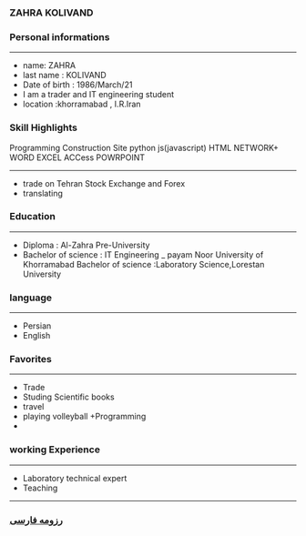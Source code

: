 
### ZAHRA KOLIVAND


### Personal informations

---
+ name: ZAHRA
+ last name : KOLIVAND
+ Date of birth : 1986/March/21
+ I am a trader and IT engineering student
+ location :khorramabad , I.R.Iran


### Skill Highlights
Programming
Construction Site
python
js(javascript)
HTML
NETWORK+
WORD
EXCEL
ACCess
POWRPOINT


---
+ trade on Tehran Stock Exchange and Forex
+ translating


### Education

---
+ Diploma : Al-Zahra Pre-University
+ Bachelor of science : IT Engineering
_ payam Noor University of Khorramabad 
Bachelor of science :Laboratory Science,Lorestan University


### language

---
+ Persian
+ English

### Favorites

---
+ Trade
+ Studing Scientific books
+ travel 
+ playing volleyball
+Programming 
+ 

### working Experience

---
+ Laboratory technical expert
+ Teaching




--- 
### [رزومه فارسی](resume-fa.md)

